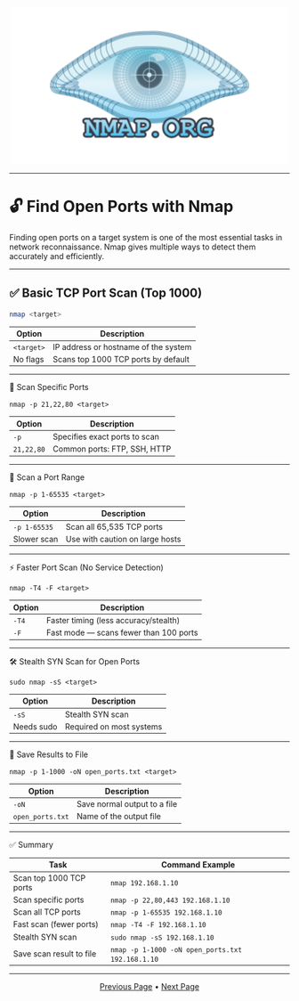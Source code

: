 <p align="center">
	<img src="https://raw.githubusercontent.com/xHak1m/Nmap/main/docs/images/nmap.png" width=500alt="nmap.png"/>
</p>

---

# 🔓 Find Open Ports with Nmap

Finding open ports on a target system is one of the most essential tasks in network reconnaissance. Nmap gives multiple ways to detect them accurately and efficiently.

---

## ✅ Basic TCP Port Scan (Top 1000)

```bash
nmap <target>
```

| Option         | Description                                      |
|----------------|--------------------------------------------------|
| `<target>`     | IP address or hostname of the system             |
| No flags       | Scans top 1000 TCP ports by default              |

---

🎯 Scan Specific Ports

```
nmap -p 21,22,80 <target>
```

| Option     | Description                            |
|------------|----------------------------------------|
| `-p`       | Specifies exact ports to scan          |
| `21,22,80` | Common ports: FTP, SSH, HTTP           |

---

🔄 Scan a Port Range

```
nmap -p 1-65535 <target>
```

| Option      | Description                      |
|-------------|----------------------------------|
| `-p 1-65535`| Scan all 65,535 TCP ports        |
| Slower scan | Use with caution on large hosts  |

---

⚡ Faster Port Scan (No Service Detection)

```
nmap -T4 -F <target>
```

| Option | Description                                |
|--------|--------------------------------------------|
| `-T4`  | Faster timing (less accuracy/stealth)      |
| `-F`   | Fast mode — scans fewer than 100 ports     |

---

🛠 Stealth SYN Scan for Open Ports

```
sudo nmap -sS <target>
```

| Option    | Description                  |
|-----------|------------------------------|
| `-sS`     | Stealth SYN scan             |
| Needs sudo | Required on most systems     |

---

📄 Save Results to File

```
nmap -p 1-1000 -oN open_ports.txt <target>
```

| Option           | Description                         |
|------------------|-------------------------------------|
| `-oN`            | Save normal output to a file        |
| `open_ports.txt` | Name of the output file             |

---

✅ Summary

| Task                          | Command Example                         |
|-------------------------------|------------------------------------------|
| Scan top 1000 TCP ports       | `nmap 192.168.1.10`                     |
| Scan specific ports           | `nmap -p 22,80,443 192.168.1.10`        |
| Scan all TCP ports            | `nmap -p 1-65535 192.168.1.10`          |
| Fast scan (fewer ports)       | `nmap -T4 -F 192.168.1.10`              |
| Stealth SYN scan              | `sudo nmap -sS 192.168.1.10`            |
| Save scan result to file      | `nmap -p 1-1000 -oN open_ports.txt 192.168.1.10` |

---

<p align="center">
	<a href="https://github.com/xHak1m/Nmap/blob/main/docs/resources/4%20-%20Real%20World%20Examples/1%20-%20Scan%20a%20Network.md">Previous Page</a> • 
	<a href="https://github.com/xHak1m/Nmap/blob/main/docs/resources/4%20-%20Real%20World%20Examples/3%20-%20Detect%20OS%20%26%20Services.md">Next Page</a>
</p>
